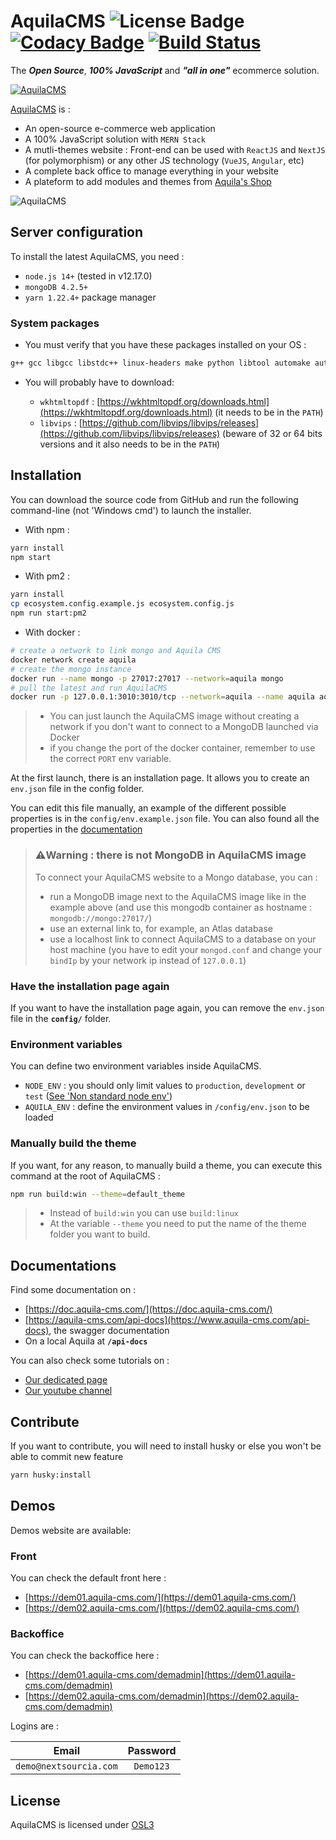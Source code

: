 # AquilaCMS ![License Badge](https://img.shields.io/badge/license-OSL3.0-success.svg) [![Codacy Badge](https://app.codacy.com/project/badge/Grade/e711424ea4744515a340c517a8329df9)](https://www.codacy.com/gh/AquilaCMS/AquilaCMS/dashboard?utm_source=github.com&amp;utm_medium=referral&amp;utm_content=AquilaCMS/AquilaCMS&amp;utm_campaign=Badge_Grade) [![Build Status](https://travis-ci.com/AquilaCMS/AquilaCMS.svg?branch=preprod)](https://travis-ci.com/AquilaCMS/AquilaCMS)

The ***Open Source***, ***100% JavaScript*** and ***"all in one"*** ecommerce solution.

[![AquilaCMS](https://www.aquila-cms.com/images/medias/1024x200-90/5eb883a6e88bcc4391038570/AquilaCMS.png)](https://www.aquila-cms.com)

[AquilaCMS](https://www.aquila-cms.com) is :

- An open-source e-commerce web application
- A 100% JavaScript solution with `MERN Stack`
- A mutli-themes website : Front-end can be used with `ReactJS` and `NextJS` (for polymorphism) or any other JS technology (`VueJS`, `Angular`, etc)
- A complete back office to manage everything in your website
- A plateform to add modules and themes from [Aquila's Shop](https://shop.aquila-cms.com/)

![AquilaCMS](https://www.aquila-cms.com/medias/aquilacms_pres.gif)

## Server configuration

To install the latest AquilaCMS, you need :

- `node.js 14+` (tested in v12.17.0)
- `mongoDB 4.2.5+`
- `yarn 1.22.4+` package manager

### System packages

- You must verify that you have these packages installed on your OS :

```bash
g++ gcc libgcc libstdc++ linux-headers make python libtool automake autoconf nasm wkhtmltopdf vips vips-dev libjpeg-turbo libjpeg-turbo-dev
```

- You will probably have to download:

  - `wkhtmltopdf` : [https://wkhtmltopdf.org/downloads.html](https://wkhtmltopdf.org/downloads.html) (it needs to be in the `PATH`)
  - `libvips` : [https://github.com/libvips/libvips/releases](https://github.com/libvips/libvips/releases) (beware of 32 or 64 bits versions and it also needs to be in the `PATH`)

## Installation

You can download the source code from GitHub and run the following command-line (not 'Windows cmd') to launch the installer.

- With npm :

```sh
yarn install
npm start
```

- With pm2 :

```sh
yarn install
cp ecosystem.config.example.js ecosystem.config.js
npm run start:pm2
```

- With docker :

```sh
# create a network to link mongo and Aquila CMS
docker network create aquila
# create the mongo instance
docker run --name mongo -p 27017:27017 --network=aquila mongo
# pull the latest and run AquilaCMS
docker run -p 127.0.0.1:3010:3010/tcp --network=aquila --name aquila aquilacms/aquilacms
```

> - You can just launch the AquilaCMS image without creating a network if you don't want to connect to a MongoDB launched via Docker
> - if you change the port of the docker container, remember to use the correct `PORT` env variable.

At the first launch, there is an installation page. It allows you to create an `env.json` file in the config folder.

You can edit this file manually, an example of the different possible properties is in the `config/env.example.json` file.
You can also found all the properties in the [documentation](https://doc.aquila-cms.com/#/Get_started/Configuration)

> ### ⚠️Warning : there is not MongoDB in AquilaCMS image
>
> To connect your AquilaCMS website to a Mongo database, you can :
>
> - run a MongoDB image next to the AquilaCMS image like in the example above (and use this mongodb container as hostname : `mongodb://mongo:27017/`)
> - use an external link to, for example, an Atlas database
> - use a localhost link to connect AquilaCMS to a database on your host machine (you have to edit your `mongod.conf` and change your `bindIp` by your network ip instead of `127.0.0.1`)

### Have the installation page again

If you want to have the installation page again, you can remove the `env.json` file in the **`config/`** folder.

### Environment variables

You can define two environment variables inside AquilaCMS.

- `NODE_ENV` : you should only limit values to `production`, `development` or `test` ([See 'Non standard node env'](https://github.com/vercel/next.js/blob/canary/errors/non-standard-node-env.md))
- `AQUILA_ENV` : define the environment values in `/config/env.json` to be loaded

### Manually build the theme

If you want, for any reason, to manually build a theme, you can execute this command at the root of AquilaCMS :

```sh
npm run build:win --theme=default_theme
```

> - Instead of `build:win` you can use `build:linux`
> - At the variable `--theme` you need to put the name of the theme folder you want to build.

## Documentations

Find some documentation on :

- [https://doc.aquila-cms.com/](https://doc.aquila-cms.com/)
- [https://aquila-cms.com/api-docs](https://www.aquila-cms.com/api-docs), the swagger documentation
- On a local Aquila at **`/api-docs`**

You can also check some tutorials on :

- [Our dedicated page](https://www.aquila-cms.com/resources-documentation)
- [Our youtube channel](https://www.youtube.com/channel/UCaPllnLkB6V6Jj89i40CrgQ)

## Contribute

If you want to contribute, you will need to install husky or else you won't be able to commit new feature

```sh
yarn husky:install
```

## Demos

Demos website are available:

### Front

You can check the default front here :

- [https://dem01.aquila-cms.com/](https://dem01.aquila-cms.com/)
- [https://dem02.aquila-cms.com/](https://dem02.aquila-cms.com/)

### Backoffice

You can check the backoffice here :

- [https://dem01.aquila-cms.com/demadmin](https://dem01.aquila-cms.com/demadmin)
- [https://dem02.aquila-cms.com/demadmin](https://dem02.aquila-cms.com/demadmin)

Logins are :

|         Email          | Password  |
| :--------------------: | :-------: |
| `demo@nextsourcia.com` | `Demo123` |

## License

AquilaCMS is licensed under [OSL3](https://github.com/AquilaCMS/AquilaCMS/blob/master/LICENSE.md)
